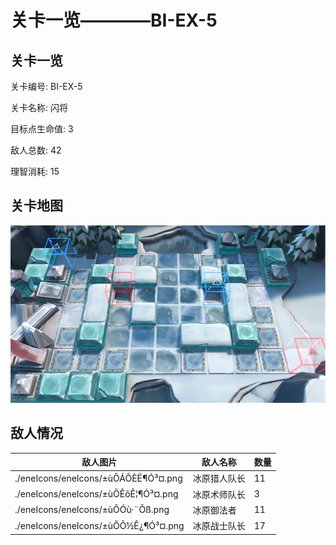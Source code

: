 # 关卡一览————BI-EX-5


## 关卡一览

关卡编号: BI-EX-5

关卡名称: 闪将

目标点生命值: 3

敌人总数: 42

理智消耗: 15


## 关卡地图
![BI-EX-5](./oprMap/BI-EX-5.png)

## 敌人情况

| 敌人图片 | 敌人名称 | 数量  |
|---------|-----|-----|
| ./eneIcons/eneIcons/±ùÔ­ÁÔÈË¶Ó³¤.png| 冰原猎人队长  |   11  |
| ./eneIcons/eneIcons/±ùÔ­ÊõÊ¦¶Ó³¤.png| 冰原术师队长  |   3  |
| ./eneIcons/eneIcons/±ùÔ­Óù·¨Õß.png| 冰原御法者  |   11  |
| ./eneIcons/eneIcons/±ùÔ­Õ½Ê¿¶Ó³¤.png| 冰原战士队长  |   17  |
